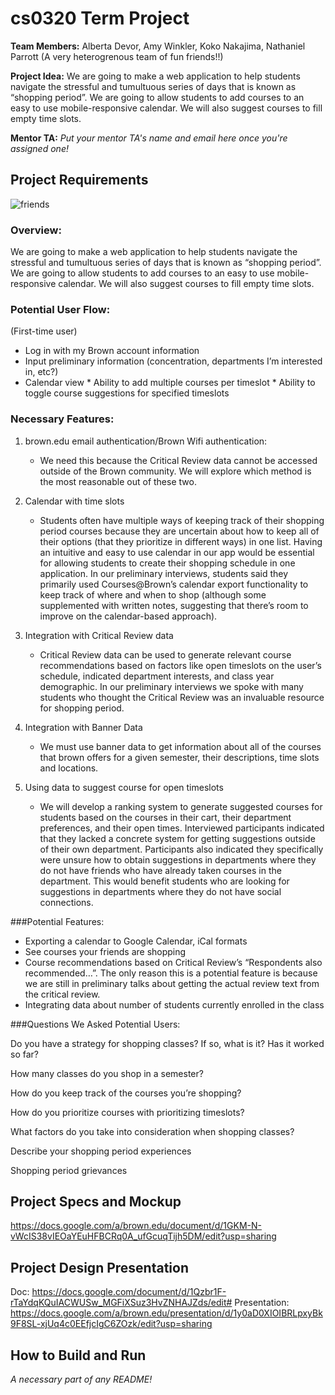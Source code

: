 # cs0320 Term Project

**Team Members:** 
Alberta Devor, Amy Winkler, Koko Nakajima, Nathaniel Parrott
(A very heterogrenous team of fun friends!!)

**Project Idea:** 
We are going to make a web application to help students navigate the stressful and tumultuous series of days that is known as “shopping period”. We are going to allow students to add courses to an easy to use mobile-responsive calendar. We will also suggest courses to fill empty time slots.

**Mentor TA:** _Put your mentor TA's name and email here once you're assigned one!_

## Project Requirements
![friends](http://i.imgur.com/NH3osox.png)
### Overview:
We are going to make a web application to help students navigate the stressful and tumultuous series of days that is known as “shopping period”. We are going to allow students to add courses to an easy to use mobile-responsive calendar. We will also suggest courses to fill empty time slots.
### Potential User Flow:
(First-time user)
 * Log in with my Brown account information
* Input preliminary information (concentration, departments I’m interested in, etc?)
* Calendar view
      * Ability to add multiple courses per timeslot
      * Ability to toggle course suggestions for specified timeslots

### Necessary Features:
1. brown.edu email authentication/Brown Wifi authentication:

      * We need this because the Critical Review data cannot be accessed outside of the Brown community. We will explore which method is the most reasonable out of these two. 

2. Calendar with time slots

      * Students often have multiple ways of keeping track of their shopping period courses because they are uncertain about how to keep all of their options (that they prioritize in different ways) in one list. Having an intuitive and easy to use calendar in our app would be essential for allowing students to create their shopping schedule in one application. In our preliminary interviews, students said they primarily used Courses@Brown’s calendar export functionality to keep track of where and when to shop (although some supplemented with written notes, suggesting that there’s room to improve on the calendar-based approach).

3. Integration with Critical Review data

      * Critical Review data can be used to generate relevant course recommendations based on factors like open timeslots on the user’s schedule, indicated department interests, and class year demographic. In our preliminary interviews we spoke with many students who thought the Critical Review was an invaluable resource for shopping period.

4. Integration with Banner Data

      *  We must use banner data to get information about all of the courses that brown offers for a given semester, their descriptions, time slots and locations.

5. Using data to suggest course for open timeslots

      *  We will develop a ranking system to generate suggested courses for students based on the courses in their cart, their department preferences, and their open times. Interviewed participants indicated that they lacked a concrete system for getting suggestions outside of their own department. Participants also indicated they specifically were unsure how to obtain suggestions in departments where they do not have friends who have already taken courses in the department. This would benefit students who are looking for suggestions in departments where they do not have social connections.

###Potential Features:

* Exporting a calendar to Google Calendar, iCal formats
* See courses your friends are shopping
* Course recommendations based on Critical Review’s “Respondents also recommended…”. The only reason this is a potential feature is because we are still in preliminary talks about getting the actual review text from the critical review.
* Integrating data about number of students currently enrolled in the class

###Questions We Asked Potential Users:

Do you have a strategy for shopping classes? If so, what is it? Has it worked so far?

How many classes do you shop in a semester?

How do you keep track of the courses you’re shopping?

How do you prioritize courses with prioritizing timeslots?

What factors do you take into consideration when shopping classes?

Describe your shopping period experiences

Shopping period grievances


## Project Specs and Mockup
https://docs.google.com/a/brown.edu/document/d/1GKM-N-vWcIS38vIEOaYEuHFBCRq0A_ufGcuqTijh5DM/edit?usp=sharing

## Project Design Presentation
Doc:
https://docs.google.com/document/d/1Qzbr1F-rTaYdqKQuIACWUSw_MGFiXSuz3HvZNHAJZds/edit#
Presentation:
https://docs.google.com/a/brown.edu/presentation/d/1y0aD0XIOIBRLpxyBk9F8SL-xjUq4c0EEfjcIgC6ZOzk/edit?usp=sharing

## How to Build and Run
_A necessary part of any README!_
